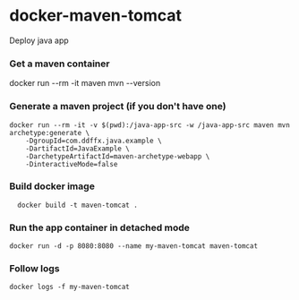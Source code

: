 # docker-maven-tomcat
Deploy java app 

### Get a maven container
docker run --rm -it maven mvn --version

### Generate a maven project (if you don't have one)
```
docker run --rm -it -v $(pwd):/java-app-src -w /java-app-src maven mvn archetype:generate \
    -DgroupId=com.ddffx.java.example \
    -DartifactId=JavaExample \
    -DarchetypeArtifactId=maven-archetype-webapp \
    -DinteractiveMode=false
```

### Build docker image
```
  docker build -t maven-tomcat .
```

### Run the app container in detached mode
```
docker run -d -p 8080:8080 --name my-maven-tomcat maven-tomcat
```

### Follow logs
```
docker logs -f my-maven-tomcat
```
